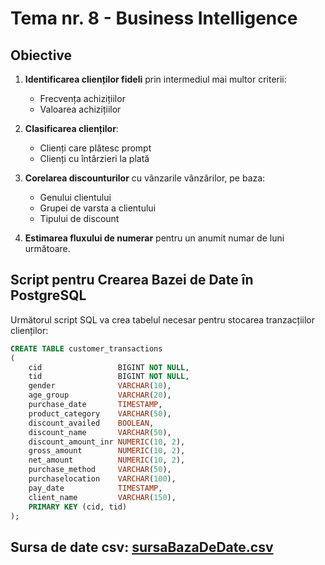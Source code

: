 # Tema nr. 8 - Business Intelligence

## Obiective

1. **Identificarea clienților fideli** prin intermediul mai multor criterii:
    - Frecvența achizițiilor
    - Valoarea achizițiilor

2. **Clasificarea clienților**:
    - Clienți care plătesc prompt
    - Clienți cu întârzieri la plată

3. **Corelarea discounturilor** cu vânzarile vânzărilor, pe baza:
    - Genului clientului
    - Grupei de varsta a clientului
    - Tipului de discount

4. **Estimarea fluxului de numerar** pentru un anumit numar de luni următoare.

## Script pentru Crearea Bazei de Date în PostgreSQL

Următorul script SQL va crea tabelul necesar pentru stocarea tranzacțiilor clienților:

```sql
CREATE TABLE customer_transactions
(
    cid                 BIGINT NOT NULL,
    tid                 BIGINT NOT NULL,
    gender              VARCHAR(10),
    age_group           VARCHAR(20),
    purchase_date       TIMESTAMP,
    product_category    VARCHAR(50),
    discount_availed    BOOLEAN,
    discount_name       VARCHAR(50),
    discount_amount_inr NUMERIC(10, 2),
    gross_amount        NUMERIC(10, 2),
    net_amount          NUMERIC(10, 2),
    purchase_method     VARCHAR(50),
    purchaselocation    VARCHAR(100),
    pay_date            TIMESTAMP,
    client_name         VARCHAR(150),
    PRIMARY KEY (cid, tid)
);
```

## Sursa de date csv: [sursaBazaDeDate.csv](sursaBazaDeDate.csv)